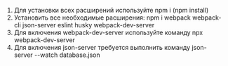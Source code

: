 1. Для установки всех расширений используйте npm i (npm install)
2. Установить все необходимые расширения:
npm i webpack webpack-cli json-server eslint husky webpack-dev-server
3. Для включения webpack-dev-server используйте команду npx webpack-dev-server
4. Для включения json-server требуется выполнить команду json-server --watch database.json
   
